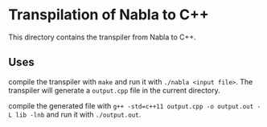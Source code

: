 # Transpilation of Nabla to C++

This directory contains the transpiler from Nabla to C++.

## Uses

compile the transpiler with `make` and run it with `./nabla <input file>`.
The transpiler will generate a `output.cpp` file in the current directory.

compile the generated file with `g++ -std=c++11 output.cpp -o output.out -L lib -lnb` and run it with `./output.out`. 
